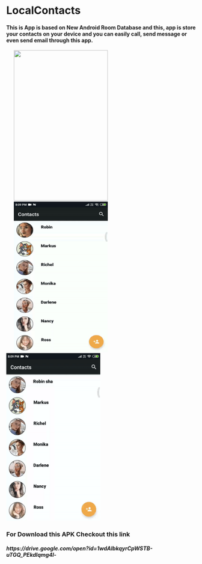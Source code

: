 # LocalContacts
<h4>This is App is based on New Android Room Database and this, app is store your contacts on your device and you can easily call, send message or even send email through this app.</h4>
<p float="left">
  <img src="https://i.imgflip.com/36kn5i.gif" width="250" height="400" hspace="20" />
  <img src="/app/src/main/res/raw/secondpart.gif" width="250" height="400" hspace="20" /> 
  <img src="/app/src/main/res/raw/thirdpart.gif" width="250" heigh="400"/>
</p>


<h3> For Download this APK Checkout this link</h3>
<h5>https://drive.google.com/open?id=1wdAlbkqyrCpWSTB-uTGQ_PEkdlqmg4l-</h5>

